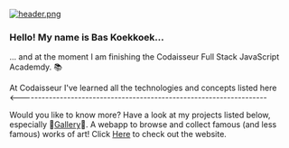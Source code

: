 [![header.png](https://i.postimg.cc/tJK9Cs5Z/header.png)](https://postimg.cc/K3D60vCx)

### Hello! My name is Bas Koekkoek...

... and at the moment I am finishing the Codaisseur Full Stack JavaScript Academdy. :books:

At Codaisseur I've learned all the technologies and concepts listed here <br/>
<--------------------------------------------------------------------

Would you like to know more? Have a look at my projects listed below, especially :art:[Gallery](https://github.com/Baskoekkoek1/gallery-client):art:. A webapp to browse and collect famous (and less famous) works of art! Click [Here](https://jolly-booth-264eb9.netlify.app/) to check out the website. 

